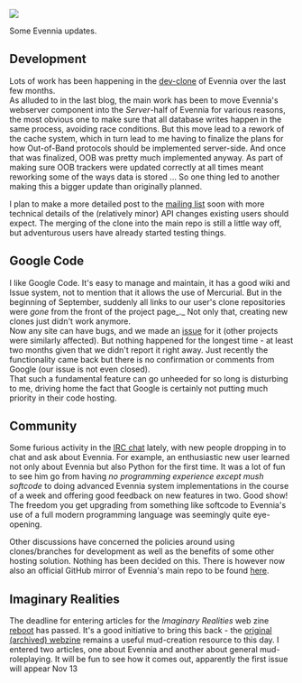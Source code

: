 [![](https://4.bp.blogspot.com/-WXVxxb06XBA/UmZ_5TSzmrI/AAAAAAAACE4/NbBAjohOi6E/s1600/building-blocks.jpg)](https://4.bp.blogspot.com/-WXVxxb06XBA/UmZ_5TSzmrI/AAAAAAAACE4/NbBAjohOi6E/s1600/building-blocks.jpg)

Some Evennia updates.  
  
## Development
Lots of work has been happening in the [dev-clone](http://code.google.com/r/griatch-evennia-dev/source/list) of Evennia over the last few months.  
As alluded to in the last blog, the main work has been to move Evennia's webserver component into the _Server_-half of Evennia for various reasons, the most obvious one to make sure that all database writes happen in the same process, avoiding race conditions. But this move lead to a rework of the cache system, which in turn lead to me having to finalize the plans for how Out-of-Band protocols should be implemented server-side. And once that was finalized, OOB was pretty much implemented anyway. As part of making sure OOB trackers were updated correctly at all times meant reworking some of the ways data is stored ... So one thing led to another making this a bigger update than originally planned.  
  
I plan to make a more detailed post to the [mailing list](https://groups.google.com/forum/#!forum/evennia) soon with more technical details of the (relatively minor) API changes existing users should expect. The merging of the clone into the main repo is still a little way off, but adventurous users have already started testing things.  
  
## Google Code
I like Google Code. It's easy to manage and maintain, it has a good wiki and Issue system, not to mention that it allows the use of Mercurial. But in the beginning of September, suddenly all links to our user's clone repositories were _gone_ from the front of the project page_._ Not only that, creating new clones just didn't work anymore.  
Now any site can have bugs, and we made an [issue](http://code.google.com/p/support/issues/detail?id=30989) for it (other projects were similarly affected). But nothing happened for the longest time - at least two months given that we didn't report it right away. Just recently the functionality came back but there is no confirmation or comments from Google (our issue is not even closed).  
That such a fundamental feature can go unheeded for so long is disturbing to me, driving home the fact that Google is certainly not putting much priority in their code hosting.  
  
## Community
Some furious activity in the [IRC chat](http://webchat.freenode.net/?channels=evennia&uio=MT1mYWxzZSY5PXRydWUmMTE9MTk1JjEyPXRydWUbb) lately, with new people dropping in to chat and ask about Evennia. For example, an enthusiastic new user learned not only about Evennia but also Python for the first time. It was a lot of fun to see him go from having _no programming experience except_ _mush softcode_ to doing advanced Evennia system implementations in the course of a week and offering good feedback on new features in two. Good show! The freedom you get upgrading from something like softcode to Evennia's use of a full modern programming language was seemingly quite eye-opening.  
  
Other discussions have concerned the policies around using clones/branches for development as well as the benefits of some other hosting solution. Nothing has been decided on this. There is however now also an official GitHub mirror of Evennia's main repo to be found [here](https://github.com/Evennia/evennia).  
  
## Imaginary Realities
The deadline for entering articles for the _Imaginary Realities_ web zine [reboot](http://posted-stuff.blogspot.se/2013/10/imaginary-realities-update.html) has passed. It's a good initiative to bring this back - the [original (archived) webzine](http://en.wikipedia.org/wiki/Imaginary_Realities) remains a useful mud-creation resource to this day. I entered two articles, one about Evennia and another about general mud-roleplaying. It will be fun to see how it comes out, apparently the first issue will appear Nov 13